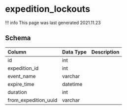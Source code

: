 # expedition_lockouts

!!! info
	This page was last generated 2021.11.23

## Schema

| Column | Data Type | Description |
| :--- | :--- | :--- |
| id | int |  |
| expedition_id | int |  |
| event_name | varchar |  |
| expire_time | datetime |  |
| duration | int |  |
| from_expedition_uuid | varchar |  |


